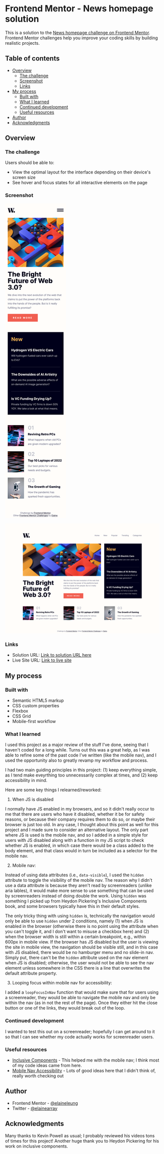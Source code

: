 # Frontend Mentor - News homepage solution

This is a solution to the [News homepage challenge on Frontend Mentor](https://www.frontendmentor.io/challenges/news-homepage-H6SWTa1MFl). Frontend Mentor challenges help you improve your coding skills by building realistic projects. 

## Table of contents

- [Overview](#overview)
  - [The challenge](#the-challenge)
  - [Screenshot](#screenshot)
  - [Links](#links)
- [My process](#my-process)
  - [Built with](#built-with)
  - [What I learned](#what-i-learned)
  - [Continued development](#continued-development)
  - [Useful resources](#useful-resources)
- [Author](#author)
- [Acknowledgments](#acknowledgments)

## Overview

### The challenge

Users should be able to:

- View the optimal layout for the interface depending on their device's screen size
- See hover and focus states for all interactive elements on the page

### Screenshot

![Mobile view of solution](./design/mobile.png)

![Desktop view of solution](./design/desktop.png)

### Links

- Solution URL: [Link to solution URL here](https://www.frontendmentor.io/solutions/responsive-news-homepage-with-mobile-nav-and-accessibility-design-IcU5INA1N2)
- Live Site URL: [Link to live site](https://elaineleung.github.io/frontendmentor/newshomepage/)

## My process

### Built with

- Semantic HTML5 markup
- CSS custom properties
- Flexbox
- CSS Grid
- Mobile-first workflow

### What I learned

I used this project as a major review of the stuff I've done, seeing that I haven't coded for a long while. Turns out this was a great help, as I was able to refine some of the past code I've written (like the mobile nav), and I used the opportunity also to greatly revamp my workflow and process. 

I had two main guiding principles in this project: (1) keep everything simple, as I tend make eveyrthing too unnecessarily complex at times, and (2) keep accessibility in mind.

Here are some key things I relearned/reworked:

1. When JS is disabled

I normally have JS enabled in my browsers, and so it didn't really occur to me that there are users who have it disabled, whether it be for safety reasons, or because their company requires them to do so, or maybe their browser is just too old. In any case, I thought about this point as well for this project and I made sure to consider an alternative layout. The only part where JS is used is the mobile nav, and so I added in a simple style for users with JS disabled along with a function in my JS script to check whether JS is enabled, in which case there would be a class added to the body element, and that class would in turn be included as a selector for the mobile nav.

2. Mobile nav: 

Instead of using data attributes (i.e., `data-visible`), I used the `hidden` attribute to toggle the visibility of the mobile nav. The reason why I didn't use a data attribute is because they aren't read by screenreaders (unlike aria lables), it would make more sense to use something that can be used by screenreaders instead of doing double the work. Using `hidden` was something I picked up from Heydon Pickering's Inclusive Components book, and some browsers typically have this in their default styles. 

The only tricky thing with using `hidden` is, technically the navigation would only be able to use `hidden` under 2 conditions, namely (1) when JS is enabled in the browser (otherwise there is no point using the attribute when you can't toggle it, and I don't want to misuse a checkbox here) and (2) when the browser width is still within a certain breakpoint, e.g., within 600px in mobile view. If the browser has JS disabled but the user is viewing the site in mobile view, the navigation should be visible still, and in this case with JS disabled, there would be no hamburger menu and no slide-in nav. Simply put, there can't be the `hidden` attribute used on the nav element when JS is disabled; otherwise, the user would not be able to see the nav element unless somewhere in the CSS there is a line that overwrites the default attribute property.

3. Looping focus within mobile nav for accessibility:

I added a `loopFocusInNav` function that would make sure that for users using a screenreader, they would be able to navigate the mobile nav and only be within the nav (as in not the rest of the page). Once they either hit the close button or one of the links, they would break out of the loop.


### Continued development

I wanted to test this out on a screenreader; hopefully I can get around to it so that I can see whether my code actually works for screenreader users.

### Useful resources

- [Inclusive Components](https://inclusive-components.design) - This helped me with the mobile nav; I think most of my code ideas came from here.
- [Mobile Nav Accessibility](https://www.a11ymatters.com/pattern/mobile-nav/) - Lots of good ideas here that I didn't think of, really worth checking out


## Author

- Frontend Mentor - [@elaineleung](https://www.frontendmentor.io/profile/elaineleung)
- Twitter - [@elainearray](https://twitter.com/elainearray)

## Acknowledgments

Many thanks to Kevin Powell as usual; I probably reviewed his videos tons of times for this project! Another huge thank you to Heydon Pickering for his work on inclusive components.